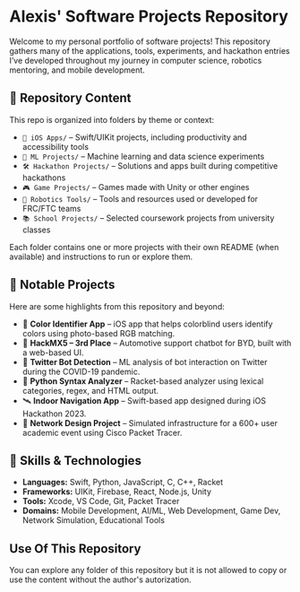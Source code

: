 # Alexis' Software Projects Repository

Welcome to my personal portfolio of software projects! This repository gathers many of the applications, tools, experiments, and hackathon entries I’ve developed throughout my journey in computer science, robotics mentoring, and mobile development.

## 📁 Repository Content

This repo is organized into folders by theme or context:

- `📱 iOS Apps/` – Swift/UIKit projects, including productivity and accessibility tools
- `🧠 ML Projects/` – Machine learning and data science experiments
- `🛠️ Hackathon Projects/` – Solutions and apps built during competitive hackathons
- `🎮 Game Projects/` – Games made with Unity or other engines
- `🤖 Robotics Tools/` – Tools and resources used or developed for FRC/FTC teams
- `📚 School Projects/` – Selected coursework projects from university classes

Each folder contains one or more projects with their own README (when available) and instructions to run or explore them.

## 🌟 Notable Projects

Here are some highlights from this repository and beyond:

- 🧩 **Color Identifier App** – iOS app that helps colorblind users identify colors using photo-based RGB matching.
- 🏁 **HackMX5 – 3rd Place** – Automotive support chatbot for BYD, built with a web-based UI.
- 🧪 **Twitter Bot Detection** – ML analysis of bot interaction on Twitter during the COVID-19 pandemic.
- 🧠 **Python Syntax Analyzer** – Racket-based analyzer using lexical categories, regex, and HTML output.
- 🛰️ **Indoor Navigation App** – Swift-based app designed during iOS Hackathon 2023.
- 🧰 **Network Design Project** – Simulated infrastructure for a 600+ user academic event using Cisco Packet Tracer.

## 🧠 Skills & Technologies

- **Languages:** Swift, Python, JavaScript, C, C++, Racket
- **Frameworks:** UIKit, Firebase, React, Node.js, Unity
- **Tools:** Xcode, VS Code, Git, Packet Tracer
- **Domains:** Mobile Development, AI/ML, Web Development, Game Dev, Network Simulation, Educational Tools

## Use Of This Repository

You can explore any folder of this repository but it is not allowed to copy or use the content without the author's autorization.
